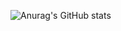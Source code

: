 ![Anurag's GitHub stats](https://github-readme-stats.vercel.app/api?username=AllanGaspy&show_icons=true&theme=cobalt)
